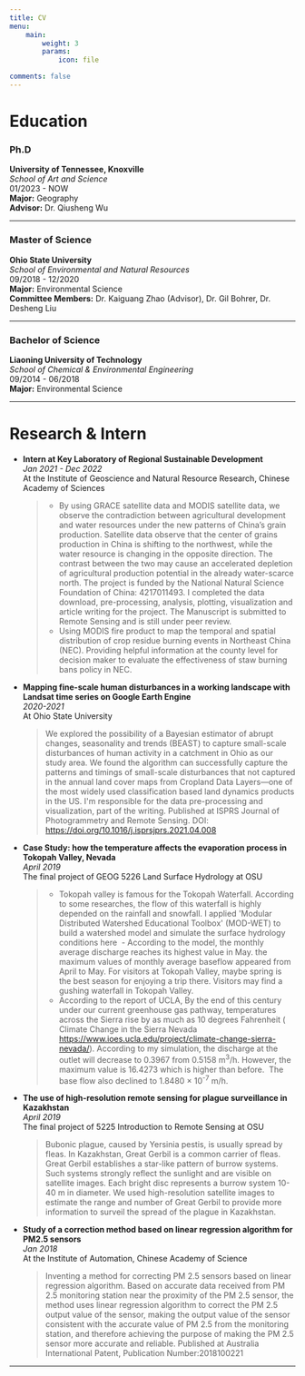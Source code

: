 ```yaml
---
title: CV
menu:
    main: 
        weight: 3
        params:
            icon: file

comments: false
---
```


# Education

### Ph.D
**University of Tennessee, Knoxville**  
_School of Art and Science_  
01/2023 - NOW  
**Major:** Geography  
**Advisor:** Dr. Qiusheng Wu  

---

### Master of Science
**Ohio State University**  
_School of Environmental and Natural Resources_  
09/2018 - 12/2020  
**Major:** Environmental Science  
**Committee Members:** Dr. Kaiguang Zhao (Advisor), Dr. Gil Bohrer, Dr. Desheng Liu  

---

### Bachelor of Science
**Liaoning University of Technology**  
_School of Chemical & Environmental Engineering_  
09/2014 - 06/2018  
**Major:** Environmental Science  

---

# Research & Intern

- **Intern at Key Laboratory of Regional Sustainable Development**  
  _Jan 2021 - Dec 2022_  
  At the Institute of Geoscience and Natural Resource Research, Chinese Academy of Sciences  
  > - By using GRACE satellite data and MODIS satellite data, we observe the contradiction between agricultural development and water resources under the new patterns of China’s grain production. Satellite data observe that the center of grains production in China is shifting to the northwest, while the water resource is changing in the opposite direction. The contrast between the two may cause an accelerated depletion of agricultural production potential in the already water-scarce north. The project is funded by the National Natural Science Foundation of China: 4217011493. I completed the data download, pre-processing, analysis, plotting, visualization and article writing for the project. The Manuscript is submitted to Remote Sensing and is still under peer review.
  > - Using MODIS fire product to map the temporal and spatial distribution of crop residue burning events in Northeast China (NEC). Providing helpful information at the county level for decision maker to evaluate the effectiveness of staw burning bans policy in NEC.

- **Mapping fine-scale human disturbances in a working landscape with Landsat time series on Google Earth Engine**  
  _2020-2021_  
  At Ohio State University  
  > We explored the possibility of a Bayesian estimator of abrupt changes, seasonality and trends (BEAST) to capture small-scale disturbances of human activity in a catchment in Ohio as our study area. We found the algorithm can successfully capture the patterns and timings of small-scale disturbances that not captured in the annual land cover maps from Cropland Data Layers—one of the most widely used classification based land dynamics products in the US. I'm responsible for the data pre-processing and visualization, part of the writing. Published at ISPRS Journal of Photogrammetry and Remote Sensing. DOI: https://doi.org/10.1016/j.isprsjprs.2021.04.008

- **Case Study: how the temperature affects the evaporation process in Tokopah Valley, Nevada**  
  _April 2019_  
  The final project of GEOG 5226 Land Surface Hydrology at OSU  
  > - Tokopah valley is famous for the Tokopah Waterfall. According to some researches, the flow of this waterfall is highly depended on the rainfall and snowfall. I applied 'Modular Distributed Watershed Educational Toolbox' (MOD-WET) to build a watershed model and simulate the surface hydrology conditions here
  > - According to the model, the monthly average discharge reaches its highest value in May. the maximum values of monthly average baseflow appeared from April to May. For visitors at Tokopah Valley, maybe spring is the best season for enjoying a trip there. Visitors may find a gushing waterfall in Tokopah Valley.
  > - According to the report of UCLA, By the end of this century under our current greenhouse gas pathway, temperatures across the Sierra rise by as much as 10 degrees Fahrenheit ( Climate Change in the Sierra Nevada https://www.ioes.ucla.edu/project/climate-change-sierra-nevada/). According to my simulation, the discharge at the outlet will decrease to 0.3967 from 0.5158 m<sup>3</sup>/h. However, the maximum value is 16.4273 which is higher than before.  The base flow also declined to 1.8480 × 10<sup>-7</sup> m/h.

- **The use of high-resolution remote sensing for plague surveillance in Kazakhstan**  
  _April 2019_  
  The final project of 5225 Introduction to Remote Sensing at OSU  
  > Bubonic plague, caused by Yersinia pestis, is usually spread by fleas. In Kazakhstan, Great Gerbil is a common carrier of fleas. Great Gerbil establishes a star-like pattern of burrow systems. Such systems strongly reflect the sunlight and are visible on satellite images. Each bright disc represents a burrow system 10-40 m in diameter. We used high-resolution satellite images to estimate the range and number of Great Gerbil to provide more information to surveil the spread of the plague in Kazakhstan.

- **Study of a correction method based on linear regression algorithm for PM2.5 sensors**  
  _Jan 2018_  
  At the Institute of Automation, Chinese Academy of Science  
  > Inventing a method for correcting PM 2.5 sensors based on linear regression algorithm. Based on accurate data received from PM 2.5 monitoring station near the proximity of the PM 2.5 sensor, the method uses linear regression algorithm to correct the PM 2.5 output value of the sensor, making the output value of the sensor consistent with the accurate value of PM 2.5 from the monitoring station, and therefore achieving the purpose of making the PM 2.5 sensor more accurate and reliable. Published at Australia International Patent, Publication Number:2018100221

---